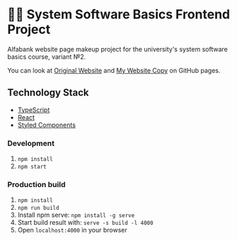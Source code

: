 # 👨‍🎓 System Software Basics Frontend Project
Alfabank website page makeup project for the university's system software basics course, variant №2. 

You can look at
[Original Website](https://alfabank.ru/everyday/debit-cards/alfacard/)
and
[My Website Copy](https://kojem9ka.github.io/spo-project/)
on GitHub pages.

## Technology Stack
* [TypeScript](https://www.typescriptlang.org/)
* [React](https://reactjs.org/)
* [Styled Components](https://styled-components.com/)

### Development
1. `npm install`
2. `npm start`

### Production build
1. `npm install`
2. `npm run build`
3. Install npm serve: `npm install -g serve`
4. Start build result with: `serve -s build -l 4000`
5. Open `localhost:4000` in your browser 
